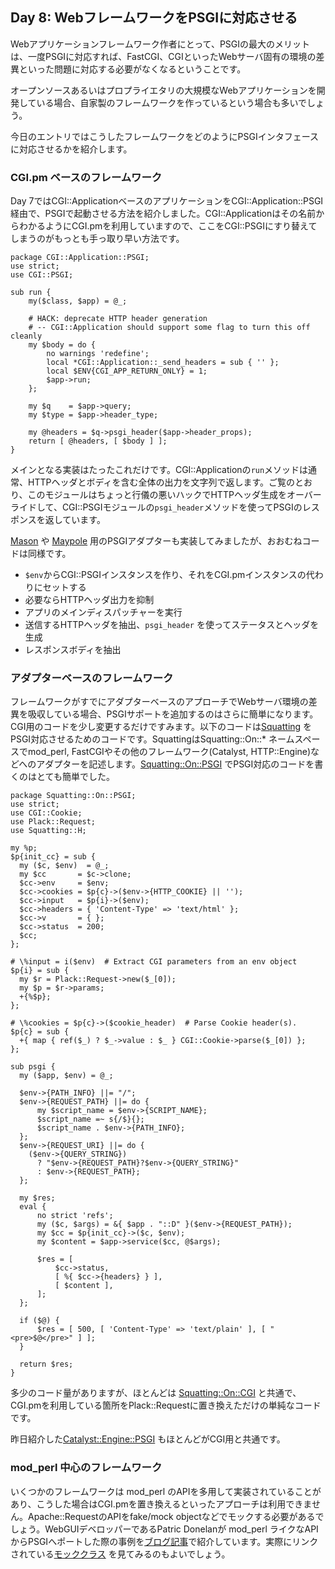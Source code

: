 ## Day 8: WebフレームワークをPSGIに対応させる

Webアプリケーションフレームワーク作者にとって、PSGIの最大のメリットは、一度PSGIに対応すれば、FastCGI、CGIといったWebサーバ固有の環境の差異といった問題に対応する必要がなくなるということです。

オープンソースあるいはプロプライエタリの大規模なWebアプリケーションを開発している場合、自家製のフレームワークを作っているという場合も多いでしょう。

今日のエントリではこうしたフレームワークをどのようにPSGIインタフェースに対応させるかを紹介します。

### CGI.pm ベースのフレームワーク

Day 7ではCGI::ApplicationベースのアプリケーションをCGI::Application::PSGI経由で、PSGIで起動させる方法を紹介しました。CGI::Applicationはその名前からわかるようにCGI.pmを利用していますので、ここをCGI::PSGIにすり替えてしまうのがもっとも手っ取り早い方法です。

    package CGI::Application::PSGI;
    use strict;
    use CGI::PSGI;

    sub run {
        my($class, $app) = @_;

        # HACK: deprecate HTTP header generation
        # -- CGI::Application should support some flag to turn this off cleanly
        my $body = do {
            no warnings 'redefine';
            local *CGI::Application::_send_headers = sub { '' };
            local $ENV{CGI_APP_RETURN_ONLY} = 1;
            $app->run;
        };
    
        my $q    = $app->query;
        my $type = $app->header_type;

        my @headers = $q->psgi_header($app->header_props);
        return [ @headers, [ $body ] ];
    }

メインとなる実装はたったこれだけです。CGI::Applicationの`run`メソッドは通常、HTTPヘッダとボディを含む全体の出力を文字列で返します。ご覧のとおり、このモジュールはちょっと行儀の悪いハックでHTTPヘッダ生成をオーバーライドして、CGI::PSGIモジュールの`psgi_header`メソッドを使ってPSGIのレスポンスを返しています。

[Mason](http://search.cpan.org/perldoc?HTML::Mason) や [Maypole](http://search.cpan.org/perldoc?Maypole) 用のPSGIアダプターも実装してみましたが、おおむねコードは同様です。

* `$env`からCGI::PSGIインスタンスを作り、それをCGI.pmインスタンスの代わりにセットする
* 必要ならHTTPヘッダ出力を抑制
* アプリのメインディスパッチャーを実行
* 送信するHTTPヘッダを抽出、`psgi_header` を使ってステータスとヘッダを生成
* レスポンスボディを抽出

### アダプターベースのフレームワーク

フレームワークがすでにアダプターベースのアプローチでWebサーバ環境の差異を吸収している場合、PSGIサポートを追加するのはさらに簡単になります。CGI用のコードを少し変更するだけですみます。以下のコードは[Squatting](http://search.cpan.org/perldoc?Squatting) をPSGI対応させるためのコードです。SquattingはSquatting::On::* ネームスペースでmod_perl, FastCGIやその他のフレームワーク(Catalyst, HTTP::Engine)などへのアダプターを記述します。[Squatting::On::PSGI](http://search.cpan.org/perldoc?Squatting::On::PSGI) でPSGI対応のコードを書くのはとても簡単でした。

    package Squatting::On::PSGI;
    use strict;
    use CGI::Cookie;
    use Plack::Request;
    use Squatting::H;
    
    my %p;
    $p{init_cc} = sub {
      my ($c, $env)  = @_;
      my $cc       = $c->clone;
      $cc->env     = $env;
      $cc->cookies = $p{c}->($env->{HTTP_COOKIE} || '');
      $cc->input   = $p{i}->($env);
      $cc->headers = { 'Content-Type' => 'text/html' };
      $cc->v       = { };
      $cc->status  = 200;
      $cc;
    };
    
    # \%input = i($env)  # Extract CGI parameters from an env object
    $p{i} = sub {
      my $r = Plack::Request->new($_[0]);
      my $p = $r->params;
      +{%$p};
    };
    
    # \%cookies = $p{c}->($cookie_header)  # Parse Cookie header(s).
    $p{c} = sub {
      +{ map { ref($_) ? $_->value : $_ } CGI::Cookie->parse($_[0]) };
    };
    
    sub psgi {
      my ($app, $env) = @_;
    
      $env->{PATH_INFO} ||= "/";
      $env->{REQUEST_PATH} ||= do {
          my $script_name = $env->{SCRIPT_NAME};
          $script_name =~ s{/$}{};
          $script_name . $env->{PATH_INFO};
      };
      $env->{REQUEST_URI} ||= do {
        ($env->{QUERY_STRING})
          ? "$env->{REQUEST_PATH}?$env->{QUERY_STRING}"
          : $env->{REQUEST_PATH};
      };
    
      my $res;
      eval {
          no strict 'refs';
          my ($c, $args) = &{ $app . "::D" }($env->{REQUEST_PATH});
          my $cc = $p{init_cc}->($c, $env);
          my $content = $app->service($cc, @$args);
    
          $res = [
              $cc->status,
              [ %{ $cc->{headers} } ],
              [ $content ],
          ];
      };
    
      if ($@) {
          $res = [ 500, [ 'Content-Type' => 'text/plain' ], [ "<pre>$@</pre>" ] ];
      }
    
      return $res;
    }

多少のコード量がありますが、ほとんどは [Squatting::On::CGI](http://cpansearch.perl.org/src/BEPPU/Squatting-0.70/lib/Squatting/On/CGI.pm) と共通で、CGI.pmを利用している箇所をPlack::Requestに置き換えただけの単純なコードです。

昨日紹介した[Catalyst::Engine::PSGI](http://search.cpan.org/perldoc?Catalyst::Engine::PSGI) もほとんどがCGI用と共通です。

### mod_perl 中心のフレームワーク

いくつかのフレームワークは mod\_perl のAPIを多用して実装されていることがあり、こうした場合はCGI.pmを置き換えるといったアプローチは利用できません。Apache::RequestのAPIをfake/mock objectなどでモックする必要があるでしょう。WebGUIデベロッパーであるPatric Donelanが mod_perl ライクなAPIからPSGIへポートした際の事例を[ブログ記事](http://blog.patspam.com/2009/plack-roundup-at-sf-pm)で紹介しています。実際にリンクされている[モッククラス](http://github.com/pdonelan/webgui/blob/plebgui/lib/WebGUI/Session/Plack.pm) を見てみるのもよいでしょう。
